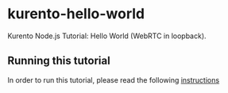 kurento-hello-world
===================

Kurento Node.js Tutorial: Hello World (WebRTC in loopback).

Running this tutorial
---------------------

In order to run this tutorial, please read the following [instructions](https://kurento.openvidu.io/docs/current/tutorials/node/tutorial-helloworld.html)

